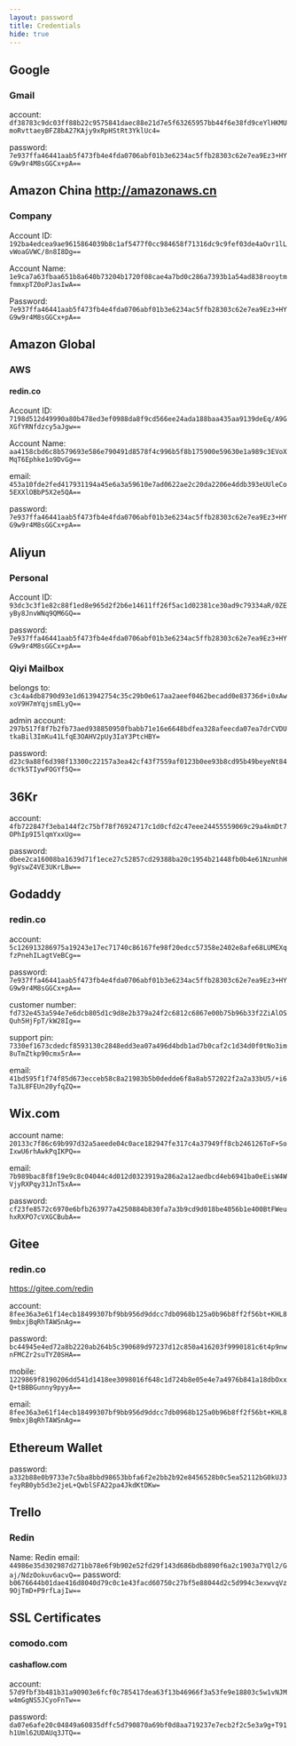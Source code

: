 ```yaml
---
layout: password
title: Credentials
hide: true
---
```

## Google

### Gmail
account:
`df38783c9dc03ff88b22c9575841daec88e21d7e5f63265957bb44f6e38fd9ceYlHKMUmoRvttaeyBFZ8bA27KAjy9xRpHStRt3YklUc4=`

password:
`7e937ffa46441aab5f473fb4e4fda0706abf01b3e6234ac5ffb28303c62e7ea9Ez3+HYG9w9r4M8sGGCx+pA==`

## Amazon China http://amazonaws.cn

### Company
Account ID:
`192ba4edcea9ae9615864039b8c1af5477f0cc984658f71316dc9c9fef03de4aOvr1lLvWoaGVWC/8n8I8Dg==`

Account Name:
`1e9ca7a63fbaa651b8a640b73204b1720f08cae4a7bd0c286a7393b1a54ad838rooytmfmmxpTZ0oPJasIwA==`

Password:
`7e937ffa46441aab5f473fb4e4fda0706abf01b3e6234ac5ffb28303c62e7ea9Ez3+HYG9w9r4M8sGGCx+pA==`

## Amazon Global

### AWS

#### redin.co
Account ID:
`7198d512d49990a80b478ed3ef0988da8f9cd566ee24ada188baa435aa9139deEq/A9GXGfYRNfdzcy5aJgw==`

Account Name:
`aa4158cbd6c8b579693e586e790491d8578f4c996b5f8b175900e59630e1a989c3EVoXMqT6Ephke1o9DvGg==`

email: 
`453a10fde2fed417931194a45e6a3a59610e7ad0622ae2c20da2206e4ddb393eUUleCo5EXXlOBbP5X2e5QA==`

password:
`7e937ffa46441aab5f473fb4e4fda0706abf01b3e6234ac5ffb28303c62e7ea9Ez3+HYG9w9r4M8sGGCx+pA==`

## Aliyun

### Personal
Account ID:
`93dc3c3f1e82c88f1ed8e965d2f2b6e14611ff26f5ac1d02381ce30ad9c79334aR/0ZEyBy8JnvWNq9QM6GQ==`

password:
`7e937ffa46441aab5f473fb4e4fda0706abf01b3e6234ac5ffb28303c62e7ea9Ez3+HYG9w9r4M8sGGCx+pA==`

### Qiyi Mailbox

belongs to:
`c3c4a4db8790d93e1d613942754c35c29b0e617aa2aeef0462becadd0e83736d+i0xAwxoV9H7mYqjsmELyQ==`

admin account:
`297b517f8f7b2fb73aed938850950fbabb71e16e6648bdfea328afeecda07ea7drCVDUtkaBil3ImKu41LfqE3OAHV2pUy3IaY3PtcHBY=`

password:
`d23c9a88f6d398f13300c22157a3ea42cf43f7559af0123b0ee93b8cd95b49beyeNt84dcYk5TIywFOGYf5Q==`

## 36Kr
account:
`4fb722847f3eba144f2c75bf78f76924717c1d0cfd2c47eee24455559069c29a4kmDt7OPhIp9I5lqmYxxUg==`

password:
`dbee2ca16008ba1639d71f1ece27c52857cd29388ba20c1954b21448fb0b4e61NzunhH9gVswZ4VE3UKrLBw==`

## Godaddy

### redin.co
account:
`5c126913286975a19243e17ec71740c86167fe98f20edcc57358e2402e8afe68LUMEXqfzPnehILagtVeBCg==`

password:
`7e937ffa46441aab5f473fb4e4fda0706abf01b3e6234ac5ffb28303c62e7ea9Ez3+HYG9w9r4M8sGGCx+pA==`

customer number:
`fd732e453a594e7e6dcb805d1c9d8e2b379a24f2c6812c6867e00b75b96b33f2ZiAlOSQuh5HjFpT/kW28Ig==`

support pin:
`7330ef1673cdedcf8593130c2848edd3ea07a496d4bdb1ad7b0caf2c1d34d0f0tNo3im8uTmZtkp90cmx5rA==`

email:
`41bd595f1f74f85d673ecceb58c8a21983b5b0dedde6f8a8ab572022f2a2a33bU5/+i6Ta3L8FEUn20yfqZQ==`

## Wix.com

account name:
`20133c7f86c69b997d32a5aeede04c0ace182947fe317c4a37949ff8cb246126ToF+SoIxwU6rhAwkPqIKPQ==`

email:
`7b989bac8f8f19e9c8c04044c4d012d0323919a286a2a12aedbcd4eb6941ba0eEisW4WVjyRXPqy31JnT5xA==`

password:
`cf23fe8572c6970e6bfb263977a4250884b830fa7a3b9cd9d018be4056b1e400BtFWeuhxRXPO7cVXGCBubA==`

## Gitee

### redin.co

https://gitee.com/redin

account:
`8fee36a3e61f14ecb18499307bf9bb956d9ddcc7db0968b125a0b96b8ff2f56bt+KHL89mbxjBqRhTAWSnAg==`

password:
`bc44945e4ed72a8b2220ab264b5c390689d97237d12c850a416203f9990181c6t4p9nwnFMCZr2suTYZ0SHA==`

mobile:
`1229869f8190206dd541d1418ee3098016f648c1d724b8e05e4e7a4976b841a18dbOxxQ+tBBBGunny9pyyA==`

email:
`8fee36a3e61f14ecb18499307bf9bb956d9ddcc7db0968b125a0b96b8ff2f56bt+KHL89mbxjBqRhTAWSnAg==`


## Ethereum Wallet

password:
`a332b88e0b9733e7c5ba8bbd98653bbfa6f2e2bb2b92e8456528b0c5ea52112bG0kUJ3feyRB0yb5d3e2jeL+QwblSFA22pa4JkdKtDKw=`


## Trello

### Redin

Name: Redin
email: 
`44986e35d302987d271bb78e6f9b902e52fd29f143d686bdb8890f6a2c1903a7YQl2/Gaj/NdzOokuv6acvQ==`
password:
`b0676644b01dae416d8040d79c0c1e43facd60750c27bf5e88044d2c5d994c3exwvqVz9OjTmD+P9rfLajIw==`

## SSL Certificates

### comodo.com

#### cashaflow.com

account:
`57d9fbf3b481b31a90903e6fcf0c785417dea63f13b46966f3a53fe9e18803c5w1vNJMw4mGgNS5JCyoFnTw==`

password:
`da07e6afe20c04849a60835dffc5d790870a69bf0d8aa719237e7ecb2f2c5e3a9g+T91h1Uml62UDAUq3JTQ==`